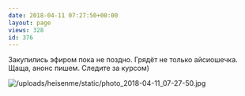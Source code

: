 ```yaml
---
date: 2018-04-11 07:27:50+00:00
layout: page
views: 328
id: 376
---
```


Закупились эфиром пока не поздно. Грядёт не только айсиошечка. Щаща, анонс пишем. Следите за курсом)



![/uploads/heisenme/static/photo_2018-04-11_07-27-50.jpg](/uploads/heisenme/static/photo_2018-04-11_07-27-50.jpg)

